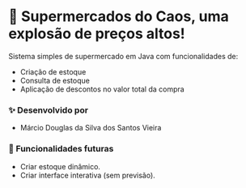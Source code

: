 # 🛒 Supermercados do Caos, uma explosão de preços altos!

Sistema simples de supermercado em Java com funcionalidades de:

- Criação de estoque
- Consulta de estoque
- Aplicação de descontos no valor total da compra

### ✨ Desenvolvido por

- Márcio Douglas da Silva dos Santos Vieira

### 🔧 Funcionalidades futuras

- Criar estoque dinâmico.
- Criar interface interativa (sem previsão).
